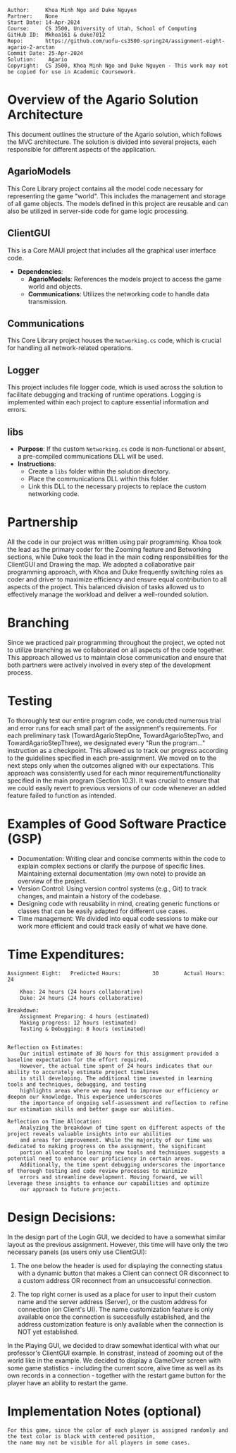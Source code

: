 ```
Author:     Khoa Minh Ngo and Duke Nguyen
Partner:    None
Start Date: 14-Apr-2024
Course:     CS 3500, University of Utah, School of Computing
GitHub ID:  Mkhoa161 & duke7012
Repo:       https://github.com/uofu-cs3500-spring24/assignment-eight-agario-2-arctan
Commit Date: 25-Apr-2024
Solution:    Agario
Copyright:  CS 3500, Khoa Minh Ngo and Duke Nguyen - This work may not be copied for use in Academic Coursework.
```

# Overview of the Agario Solution Architecture

This document outlines the structure of the Agario solution, which follows the MVC architecture. 
The solution is divided into several projects, each responsible for different aspects of the application.

## AgarioModels

This Core Library project contains all the model code necessary for representing the game "world". 
This includes the management and storage of all game objects. The models defined in this project 
are reusable and can also be utilized in server-side code for game logic processing.

## ClientGUI

This is a Core MAUI project that includes all the graphical user interface code. 
- **Dependencies**:
    - **AgarioModels**: References the models project to access the game world and objects.
    - **Communications**: Utilizes the networking code to handle data transmission.

## Communications

This Core Library project houses the `Networking.cs` code, 
which is crucial for handling all network-related operations.

## Logger

This project includes file logger code, which is used across the solution to 
facilitate debugging and tracking of runtime operations. Logging is implemented 
within each project to capture essential information and errors.

## libs

- **Purpose**: If the custom `Networking.cs` code is non-functional or absent, a pre-compiled communications DLL will be used.
- **Instructions**:
    - Create a `libs` folder within the solution directory.
    - Place the communications DLL within this folder.
    - Link this DLL to the necessary projects to replace the custom networking code.

# Partnership 

All the code in our project was written using pair programming. Khoa took the lead as the primary coder for the Zooming feature and Betworking
sections, while Duke took the lead in the main coding responsibilities for the ClientGUI and Drawing the map. We adopted a 
collaborative pair programming approach, with Khoa and Duke frequently switching roles as coder and driver to maximize efficiency 
and ensure equal contribution to all aspects of the project. This balanced division of tasks allowed us to effectively manage the workload 
and deliver a well-rounded solution.

# Branching

Since we practiced pair programming throughout the project, we opted not to utilize branching as we collaborated on all aspects 
of the code together. This approach allowed us to maintain close communication and ensure that both partners were actively involved 
in every step of the development process.


# Testing

To thoroughly test our entire program code, we conducted numerous trial and error runs for each small part of the assignment's requirements. 
For each preliminary task (TowardAgarioStepOne, TowardAgarioStepTwo, and TowardAgarioStepThree), we designated every "Run the program..." 
instruction as a checkpoint. This allowed us to track our progress according to the guidelines specified in each pre-assignment. We moved 
on to the next steps only when the outcomes aligned with our expectations. This approach was consistently used for each minor 
requirement/functionality specified in the main program (Section 10.3). It was crucial to ensure that we could easily revert to previous 
versions of our code whenever an added feature failed to function as intended.


# Examples of Good Software Practice (GSP)

- Documentation: Writing clear and concise comments within the code to explain complex sections or clarify the purpose of specific lines. Maintaining external documentation (my own note) to provide an overview of the project.
- Version Control: Using version control systems (e.g., Git) to track changes, and maintain a history of the codebase.
- Designing code with reusability in mind, creating generic functions or classes that can be easily adapted for different use cases.
- Time management: We divided into equal code sessions to make our work more efficient and could track easily of what we have done.

# Time Expenditures:

    Assignment Eight:   Predicted Hours:          30        Actual Hours:   24
        
        Khoa: 24 hours (24 hours collaborative)
        Duke: 24 hours (24 hours collaborative)

    Breakdown:
        Assignment Preparing: 4 hours (estimated)
        Making progress: 12 hours (estimated)
        Testing & Debugging: 8 hours (estimated)

        
    Reflection on Estimates:
        Our initial estimate of 30 hours for this assignment provided a baseline expectation for the effort required. 
        However, the actual time spent of 24 hours indicates that our ability to accurately estimate project timelines 
        is still developing. The additional time invested in learning tools and techniques, debugging, and testing 
        highlights areas where we may need to improve our efficiency or deepen our knowledge. This experience underscores 
        the importance of ongoing self-assessment and reflection to refine our estimation skills and better gauge our abilities.

    Reflection on Time Allocation:
        Analyzing the breakdown of time spent on different aspects of the project reveals valuable insights into our abilities 
        and areas for improvement. While the majority of our time was dedicated to making progress on the assignment, the significant 
        portion allocated to learning new tools and techniques suggests a potential need to enhance our proficiency in certain areas. 
        Additionally, the time spent debugging underscores the importance of thorough testing and code review processes to minimize 
        errors and streamline development. Moving forward, we will leverage these insights to enhance our capabilities and optimize 
        our approach to future projects.


# Design Decisions:

In the design part of the Login GUI, we decided to have a somewhat similar layout as the previous assignment.
However, this time will have only the two necessary panels (as users only use ClientGUI):
        
1. The one below the header is used for displaying the connecting status with a dynamic button that makes a 
Client can connect OR disconnect to a custom address OR reconnect from an unsuccessful connection. 

2. The top right corner is used as a place for user to input their custom name and the server address (Server),
    or the custom address for connection (on Client's UI). The name customization feature is only available once
    the connection is successfully established, and the address customization feature is only available when the
    connection is NOT yet established.

In the Playing GUI, we decided to draw somewhat identical with what our professor's ClientGUI example.
In constrast, instead of zooming out of the world like in the example. We decided to display a GameOver
screen with some game statistics - including the current score, alive time as well as its own records in
a connection - together with the restart game button for the player have an ability to restart the game.


# Implementation Notes (optional)

    For this game, since the color of each player is assigned randomly and the text color is black with centered position, 
    the name may not be visible for all players in some cases.